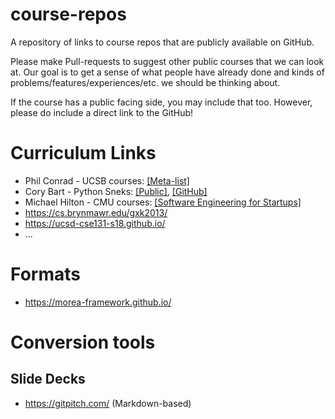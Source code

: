 # course-repos

A repository of links to course repos that are publicly available on GitHub.

Please make Pull-requests to suggest other public courses that we can look at. Our goal is to get a sense of what people have already done and kinds of problems/features/experiences/etc. we should be thinking about.

If the course has a public facing side, you may include that too. However, please do include a direct link to the GitHub!

# Curriculum Links

* Phil Conrad - UCSB courses: [[Meta-list]](https://ucsb-cs-course-repos.github.io/courses_list/)
* Cory Bart - Python Sneks: [[Public]](https://acbart.github.io/python-sneks/), [[GitHub]](https://github.com/acbart/python-sneks)
* Michael Hilton - CMU courses: [[Software Engineering for Startups]](https://github.com/CMU-17-356/cmu-17-356.github.io)
* https://cs.brynmawr.edu/gxk2013/
* https://ucsd-cse131-s18.github.io/
* ...


# Formats

* https://morea-framework.github.io/


# Conversion tools

## Slide Decks

* https://gitpitch.com/ (Markdown-based)
